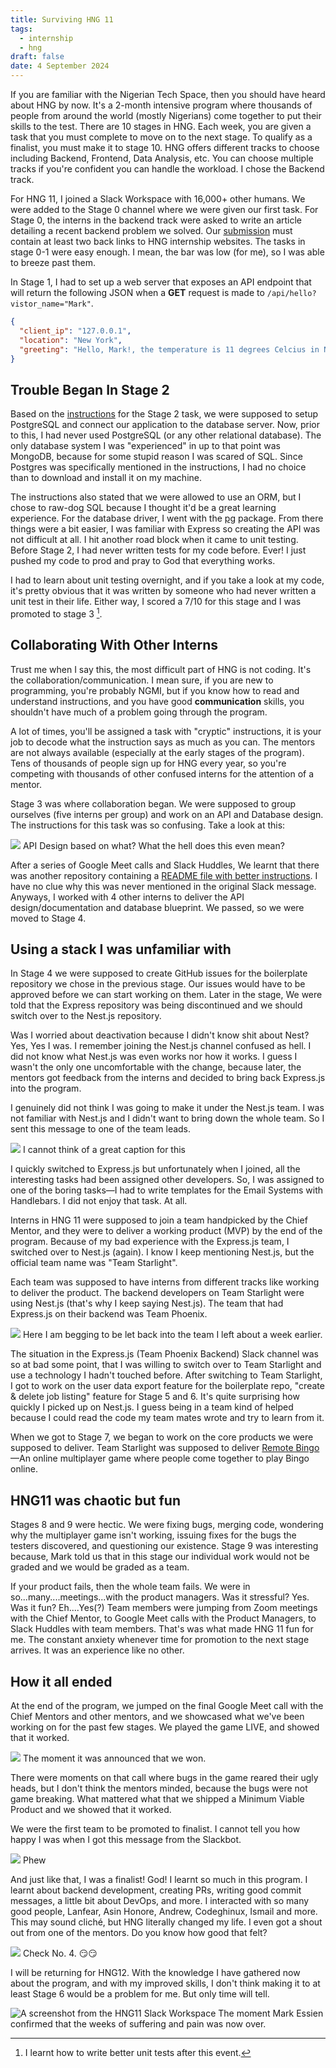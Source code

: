 ```yaml
---
title: Surviving HNG 11
tags:
  - internship
  - hng
draft: false
date: 4 September 2024
---
```

If you are familiar with the Nigerian Tech Space, then you should have heard about HNG by now. It's a 2-month intensive program where thousands of people from around the world (mostly Nigerians) come together to put their skills to the test. There are 10 stages in HNG. Each week, you are given a task that you must complete to move on to the next stage. To qualify as a finalist, you must make it to stage 10. HNG offers different tracks to choose including Backend, Frontend, Data Analysis, etc. You can choose multiple tracks if you're confident you can handle the workload. I chose the Backend track.

For HNG 11, I joined a Slack Workspace with 16,000+ other humans. We were added to the Stage 0 channel where we were given our first task. For Stage 0, the interns in the backend track were asked to write an article detailing a recent backend problem we solved. Our [submission](sk-experience.md) must contain at least two back links to HNG internship websites. The tasks in stage 0-1 were easy enough. I mean, the bar was low (for me), so I was able to breeze past them. 

In Stage 1, I had to set up a web server that exposes an API endpoint that will return the following JSON when a **GET** request is made to `/api/hello?vistor_name="Mark"`. 

```json
{
  "client_ip": "127.0.0.1",
  "location": "New York", 
  "greeting": "Hello, Mark!, the temperature is 11 degrees Celcius in New York"
}
```

## Trouble Began In Stage 2 
Based on the [instructions](https://github.com/daviduzondu/hng-stage-2/blob/master/INSTRUCTIONS.md) for the Stage 2 task, we were supposed to setup PostgreSQL and connect our application to the database server. Now, prior to this, I had never used PostgreSQL (or any other relational database). The only database system I was "experienced" in up to that point was MongoDB, because for some stupid reason I was scared of SQL. Since Postgres was specifically mentioned in the instructions, I had no choice than to download and install it on my machine.

The instructions also stated that we were allowed to use an ORM, but I chose to raw-dog SQL because I thought it'd be a great learning experience. For the database driver, I went with the [pg](https://npmjs.com/package/pg) package. From there things were a bit easier, I was familiar with Express so creating the API was not difficult at all. I hit another road block when it came to unit testing. Before Stage 2, I had never written tests for my code before. Ever! I just pushed my code to prod and pray to God that everything works. 

I had to learn about unit testing overnight, and if you take a look at my code, it's pretty obvious that it was written by someone who had never written a unit test in their life. Either way, I scored a 7/10 for this stage and I was promoted to stage 3 [^1].
## Collaborating With Other Interns
Trust me when I say this, the most difficult part of HNG is not coding. It's the collaboration/communication. I mean sure, if you are new to programming, you're probably NGMI, but if you know how to read and understand instructions, and you have good **communication** skills, you shouldn't have much of a problem going through the program. 

A lot of times, you'll be assigned a task with "cryptic" instructions, it is your job to decode what the instruction says as much as you can. The mentors are not always available (especially at the early stages of the program). Tens of thousands of people sign up for HNG every year, so you're competing with thousands of other confused interns for the attention of a mentor. 

Stage 3 was where collaboration began. We were supposed to group ourselves (five interns per group) and work on an API and Database design. The instructions for this task was so confusing. Take a look at this: 

![](../../assets/stage-3.png)
API Design based on what? What the hell does this even mean?

After a series of Google Meet calls and Slack Huddles, We learnt that there was another repository containing a [README file with better instructions](https://archive.ph/50bfm). I have no clue why this was never mentioned in the original Slack message. Anyways, I worked with 4 other interns to deliver the API design/documentation and database blueprint. We passed, so we were moved to Stage 4.
## Using a stack I was unfamiliar with
In Stage 4 we were supposed to create GitHub issues for the boilerplate repository we chose in the previous stage. Our issues would have to be approved before we can start working on them. Later in the stage, We were told that the Express repository was being discontinued and we should switch over to the Nest.js repository. 

Was I worried about deactivation because I didn't know shit about Nest? Yes, Yes I was. I remember joining the Nest.js channel confused as hell. I did not know what Nest.js was even works nor how it works. I guess I wasn't the only one uncomfortable with the change, because later, the mentors got feedback from the interns and decided to bring back Express.js into the program.

I genuinely did not think I was going to make it under the Nest.js team. I was not familiar with Nest.js and I didn't want to bring down the whole team. So I sent this message to one of the team leads.

![](../../assets/Screenshot%20from%202024-09-05%2010-03-48.png)
I cannot think of a great caption for this

I quickly switched to Express.js but unfortunately when I joined, all the interesting tasks had been assigned other developers. So, I was assigned to one of the boring tasks—I had to write templates for the Email Systems with Handlebars. I did not enjoy that task. At all. 

Interns in HNG 11 were supposed to join a team handpicked by the Chief Mentor, and they were to deliver a working product (MVP) by the end of the program. Because of my bad experience with the Express.js team, I switched over to Nest.js (again). I know I keep mentioning Nest.js, but the official team name was "Team Starlight". 

Each team was supposed to have interns from different tracks like working to deliver the product. The backend developers on Team Starlight were using Nest.js (that's why I keep saying Nest.js). The team that had Express.js on their backend was Team Phoenix. 

![](../../assets/Screenshot%20from%202024-09-05%2010-04-09.png)
Here I am begging to be let back into the team I left about a week earlier. 

The situation in the Express.js (Team Phoenix Backend) Slack channel was so at bad some point, that I was willing to switch over to Team Starlight and use a technology I hadn't touched before. After switching to Team Starlight, I got to work on the user data export feature for the boilerplate repo, "create & delete job listing" feature for Stage 5 and 6. It's quite surprising how quickly I picked up on Nest.js. I guess being in a team kind of helped because I could read the code my team mates wrote and try to learn from it.

When we got to Stage 7, we began to work on the core products we were supposed to deliver. Team Starlight was supposed to deliver [Remote Bingo](https://remote.bingo)—An online multiplayer game where people come together to play Bingo online.
## HNG11 was chaotic but fun
Stages 8 and 9 were hectic. We were fixing bugs, merging code, wondering why the multiplayer game isn't working, issuing fixes for the bugs the testers discovered, and questioning our existence. Stage 9 was interesting because, Mark told us that in this stage our individual work would not be graded and we would be graded as a team. 

If your product fails, then the whole team fails. We were in so...many....meetings...with the product managers. Was it stressful? Yes. Was it fun? Eh....Yes(?) Team members were jumping from Zoom meetings with the Chief Mentor, to Google Meet calls with the Product Managers, to Slack Huddles with team members. That's was what made HNG 11 fun for me. The constant anxiety whenever time for promotion to the next stage arrives. It was an experience like no other. 

## How it all ended
At the end of the program, we jumped on the final Google Meet call with the Chief Mentors and other mentors, and we showcased what we've been working on for the past few stages. We played the game LIVE, and showed that it worked. 

![](../../assets/Screenshot%20from%202024-08-31%2014-49-25.png)
The moment it was announced that we won.

There were moments on that call where bugs in the game reared their ugly heads, but I don't think the mentors minded, because the bugs were not game breaking. What mattered what that we shipped a Minimum Viable Product and we showed that it worked. 

We were the first team to be promoted to finalist. I cannot tell you how happy I was when I got this message from the Slackbot. 

![](../../assets/Screenshot%20from%202024-08-31%2017-54-54.png)
Phew

And just like that, I was a finalist! God! I learnt so much in this program. I learnt about backend development, creating PRs, writing good commit messages, a little bit about DevOps, and more. I interacted with so many good people, Lanfear, Asin Honore, Andrew, Codeghinux, Ismail and more. This may sound cliché, but HNG literally changed my life. I even got a shout out from one of the mentors. Do you know how good that felt? 

![](../../assets/Screenshot%20from%202024-08-31%2016-00-28.png)
Check No. 4. 😏😏

I will be returning for HNG12. With the knowledge I have gathered now about the program, and with my improved skills, I don't think making it to at least Stage 6 would be a problem for me. But only time will tell. 

![A screenshot from the HNG11 Slack Workspace](../../assets/Screenshot%20from%202024-09-04%2014-28-29.png)
The moment Mark Essien confirmed that the weeks of suffering and pain was now over.
[^1]: I learnt how to write better unit tests after this event.
